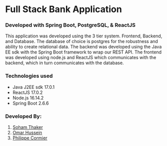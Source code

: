 # Full Stack Bank Application

### Developed with Spring Boot, PostgreSQL, & ReactJS

This application was developed using the 3 tier system. Frontend, Backend, and Database.
The database of choice is postgres for the robustness and ability to create relational data.
The backend was developed using the Java EE sdk with the Spring Boot framework to wrap our REST API.
The frontend was developed using node.js and ReactJS which communicates with the backend, which in turn communicates with the database.

### Technologies used
- Java J2EE sdk 17.0.1
- ReactJS 17.0.2
- Node.js 16.14.2
- Spring Boot 2.6.6

### Developed By:
1. [Soham Thaker](https://github.com/sdthaker)
2. [Omar Hussein](https://github.com/omalk98)
3. [Philippe Cormier](https://github.com/BigBrainWorld)
